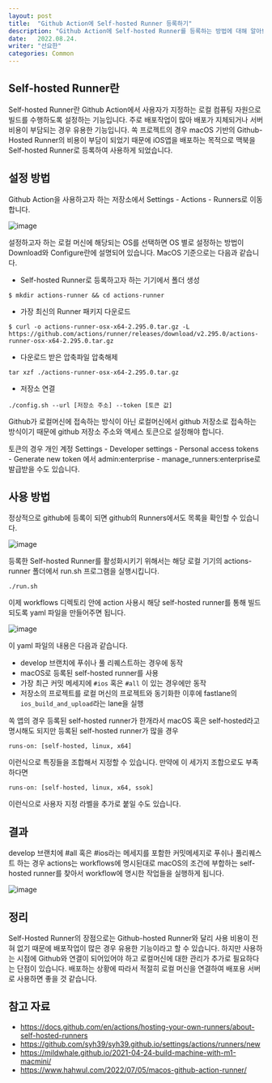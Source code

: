 ```yaml
---
layout: post
title:  "Github Action에 Self-hosted Runner 등록하기" 
description: "Github Action에 Self-hosted Runner를 등록하는 방법에 대해 알아보겠습니다"
date:   2022.08.24.
writer: "선요한"
categories: Common
---
```


## Self-hosted Runner란 	

Self-hosted Runner란 Github Action에서 사용자가 지정하는 로컬 컴퓨팅 자원으로 빌드를 수행하도록 설정하는 기능입니다. 주로 배포작업이 많아 배포가 지체되거나 서버 비용이 부담되는 경우 유용한 기능입니다. 쏙 프로젝트의 경우 macOS 기반의 Github-Hosted Runner의 비용이 부담이 되었기 때문에 iOS앱을 배포하는 목적으로 맥북을 Self-hosted Runner로 등록하여 사용하게 되었습니다.

 

## 설정 방법

Github Action을 사용하고자 하는 저장소에서 Settings - Actions - Runners로 이동합니다.

![image](https://user-images.githubusercontent.com/54565079/186301036-88316be4-d540-4fd2-ad9f-447ae04fc4ed.png)

설정하고자 하는 로컬 머신에 해당되는 OS를 선택하면 OS 별로 설정하는 방법이 Download와 Configure란에 설명되어 있습니다. MacOS 기준으로는 다음과 같습니다. 

- Self-hosted Runner로 등록하고자 하는 기기에서 폴더 생성

```
$ mkdir actions-runner && cd actions-runner
```

- 가장 최신의 Runner 패키지 다운로드

```
$ curl -o actions-runner-osx-x64-2.295.0.tar.gz -L https://github.com/actions/runner/releases/download/v2.295.0/actions-runner-osx-x64-2.295.0.tar.gz
```

- 다운로드 받은 압축파일 압축해제

```
tar xzf ./actions-runner-osx-x64-2.295.0.tar.gz
```

- 저장소 연결

```
./config.sh --url [저장소 주소] --token [토큰 값]
```

Github가 로컬머신에 접속하는 방식이 아닌 로컬머신에서 github 저장소로 접속하는 방식이기 때문에 github 저장소 주소와 액세스 토큰으로 설정해야 합니다. 

토큰의 경우 개인 계정 Settings - Developer settings - Personal access tokens - Generate new token 에서 admin:enterprise - manage_runners:enterprise로 발급받을 수도 있습니다. 





## 사용 방법

정상적으로 github에 등록이 되면 github의 Runners에서도 목록을 확인할 수 있습니다.

![image](https://user-images.githubusercontent.com/54565079/186331778-bb3be1b4-315c-477d-8c90-d8a0b0c90e7f.png)

등록한 Self-hosted Runner를 활성화시키기 위해서는 해당 로컬 기기의 actions-runner 폴더에서 run.sh 프로그램을 실행시킵니다. 

```
./run.sh
```

이제 workflows 디렉토리 안에 action 사용시 해당 self-hosted runner를 통해 빌드되도록 yaml 파일을 만들어주면 됩니다.  

![image](https://user-images.githubusercontent.com/54565079/186335727-bc9a4d4e-a30b-4d84-8f88-126722b5fa32.png)

이 yaml 파일의 내용은 다음과 같습니다.

- develop 브랜치에 푸쉬나 풀 리퀘스트하는 경우에 동작
- macOS로 등록된 self-hosted runner를 사용
- 가장 최근 커밋 메세지에 `#ios`  혹은 `#all` 이 있는 경우에만 동작
- 저장소의 프로젝트를 로컬 머신의 프로젝트와 동기화한 이후에 fastlane의 `ios_build_and_upload`라는 lane을 실행



쏙 앱의 경우 등록된 self-hosted runner가 한개라서 macOS 혹은 self-hosted라고 명시해도 되지만 등록된 self-hosted runner가 많을 경우 

```
runs-on: [self-hosted, linux, x64]
```

이런식으로 특징들을 조합해서 지정할 수 있습니다. 만약에 이 세가지 조합으로도 부족하다면 

```
runs-on: [self-hosted, linux, x64, ssok]
```

이런식으로 사용자 지정 라벨을 추가로 붙일 수도 있습니다. 



## 결과

develop 브랜치에 #all 혹은 #ios라는 메세지를 포함한 커밋메세지로 푸쉬나 풀리퀘스트 하는 경우 actions는 workflows에 명시된대로 macOS의 조건에 부합하는 self-hosted runner를 찾아서 workflow에 명시한 작업들을 실행하게 됩니다. 

![image](https://user-images.githubusercontent.com/54565079/186334904-e40940cd-dbc9-4e80-a223-0536829d8277.png)




## 정리

Self-Hosted Runner의 장점으로는 Github-hosted Runner와 달리 사용 비용이 전혀 없기 때문에 배포작업이 많은 경우 유용한 기능이라고 할 수 있습니다. 하지만 사용하는 시점에 Github와 연결이 되어있어야 하고 로컬머신에 대한 관리가 추가로 필요하다는 단점이 있습니다. 배포하는 상황에 따라서 적절히 로컬 머신을 연결하여 배포용 서버로 사용하면 좋을 것 같습니다. 




## 참고 자료
- <https://docs.github.com/en/actions/hosting-your-own-runners/about-self-hosted-runners>
- <https://github.com/syh39/syh39.github.io/settings/actions/runners/new>
- <https://mildwhale.github.io/2021-04-24-build-machine-with-m1-macmini/>
- <https://www.hahwul.com/2022/07/05/macos-github-action-runner/>
